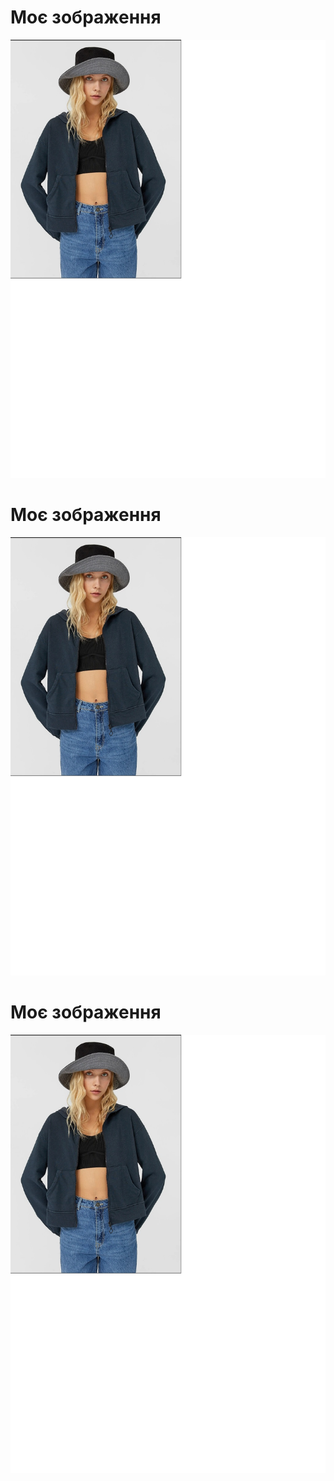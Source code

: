 <!DOCTYPE html>
<html lang="uk">
<head>
    <meta charset="UTF-8">
    <title>Моє зображення</title>
</head>
<body>
    <h1>Моє зображення</h1>
    <img src="22.04.2025.jpg" alt="Опис зображення">
</body>
    <body>
    <h1>Моє зображення</h1>
    <img src="25.04.2025.jpg" alt="Опис зображення">
</body>
    <body>
    <h1>Моє зображення</h1>
    <img src="30.04.2025_21.jpg" alt="Опис зображення">
</body>
</html>
